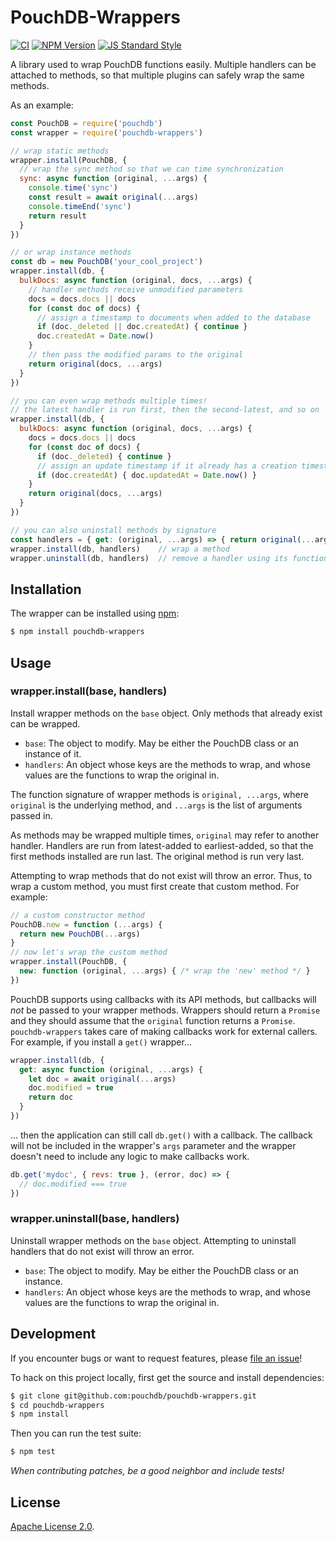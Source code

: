 # PouchDB-Wrappers

[![CI](https://github.com/pouchdb/pouchdb-wrappers/actions/workflows/ci.yaml/badge.svg)](https://github.com/pouchdb/pouchdb-wrappers/actions/workflows/ci.yaml)
[![NPM Version](https://img.shields.io/npm/v/pouchdb-wrappers.svg?style=flat-square)](https://www.npmjs.com/package/pouchdb-wrappers)
[![JS Standard Style](https://img.shields.io/badge/code%20style-standard-brightgreen.svg?style=flat-square)](https://github.com/feross/standard)

A library used to wrap PouchDB functions easily.
Multiple handlers can be attached to methods,
so that multiple plugins can safely wrap the same methods.

As an example:

```javascript
const PouchDB = require('pouchdb')
const wrapper = require('pouchdb-wrappers')

// wrap static methods
wrapper.install(PouchDB, {
  // wrap the sync method so that we can time synchronization
  sync: async function (original, ...args) {
    console.time('sync')
    const result = await original(...args)
    console.timeEnd('sync')
    return result
  }
})

// or wrap instance methods
const db = new PouchDB('your_cool_project')
wrapper.install(db, {
  bulkDocs: async function (original, docs, ...args) {
    // handler methods receive unmodified parameters
    docs = docs.docs || docs
    for (const doc of docs) {
      // assign a timestamp to documents when added to the database
      if (doc._deleted || doc.createdAt) { continue }
      doc.createdAt = Date.now()
    }
    // then pass the modified params to the original
    return original(docs, ...args)
  }
})

// you can even wrap methods multiple times!
// the latest handler is run first, then the second-latest, and so on
wrapper.install(db, {
  bulkDocs: async function (original, docs, ...args) {
    docs = docs.docs || docs
    for (const doc of docs) {
      if (doc._deleted) { continue }
      // assign an update timestamp if it already has a creation timestamp
      if (doc.createdAt) { doc.updatedAt = Date.now() }
    }
    return original(docs, ...args)
  }
})

// you can also uninstall methods by signature
const handlers = { get: (original, ...args) => { return original(...args) } }
wrapper.install(db, handlers)    // wrap a method
wrapper.uninstall(db, handlers)  // remove a handler using its function
```

## Installation

The wrapper can be installed using [npm](https://www.npmjs.com/):

```bash
$ npm install pouchdb-wrappers
```

## Usage

### wrapper.install(base, handlers)

Install wrapper methods on the `base` object. Only methods that already exist
can be wrapped.

- `base`: The object to modify. May be either the PouchDB class or an instance of it.
- `handlers`: An object whose keys are the methods to wrap, and whose values are
the functions to wrap the original in.

The function signature of wrapper methods is `original, ...args`,
where `original` is the underlying method,
and `...args` is the list of arguments passed in.

As methods may be wrapped multiple times, `original` may refer to another handler.
Handlers are run from latest-added to earliest-added, so that the first methods
installed are run last. The original method is run very last.

Attempting to wrap methods that do not exist will throw an error. Thus, to wrap
a custom method, you must first create that custom method. For example:

```javascript
// a custom constructor method
PouchDB.new = function (...args) {
  return new PouchDB(...args)
}
// now let's wrap the custom method
wrapper.install(PouchDB, {
  new: function (original, ...args) { /* wrap the 'new' method */ }
})
```

PouchDB supports using callbacks with its API methods, but callbacks will _not_
be passed to your wrapper methods. Wrappers should return a `Promise` and they
should assume that the `original` function returns a `Promise`.
`pouchdb-wrappers` takes care of making callbacks work for external callers. For
example, if you install a `get()` wrapper...

```javascript
wrapper.install(db, {
  get: async function (original, ...args) {
    let doc = await original(...args)
    doc.modified = true
    return doc
  }
})
```

... then the application can still call `db.get()` with a callback. The callback
will not be included in the wrapper's `args` parameter and the wrapper doesn't
need to include any logic to make callbacks work.

```javascript
db.get('mydoc', { revs: true }, (error, doc) => {
  // doc.modified === true
})
```

### wrapper.uninstall(base, handlers)

Uninstall wrapper methods on the `base` object. Attempting to uninstall handlers
that do not exist will throw an error.

- `base`: The object to modify. May be either the PouchDB class or an instance.
- `handlers`: An object whose keys are the methods to wrap, and whose values are
the functions to wrap the original in.

## Development

If you encounter bugs or want to request features, please [file an issue](https://github.com/pouchdb/pouchdb-wrappers/issues)!

To hack on this project locally, first get the source and install dependencies:

```bash
$ git clone git@github.com:pouchdb/pouchdb-wrappers.git
$ cd pouchdb-wrappers
$ npm install
```

Then you can run the test suite:

```bash
$ npm test
```

*When contributing patches, be a good neighbor and include tests!*

## License

[Apache License 2.0](https://www.apache.org/licenses/LICENSE-2.0).
